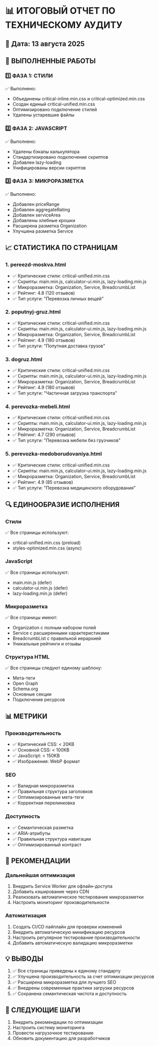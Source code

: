 # 📊 ИТОГОВЫЙ ОТЧЕТ ПО ТЕХНИЧЕСКОМУ АУДИТУ

## 📅 Дата: 13 августа 2025

## 🎯 ВЫПОЛНЕННЫЕ РАБОТЫ

### 1️⃣ ФАЗА 1: СТИЛИ
✅ Выполнено:
- Объединены critical-inline.min.css и critical-optimized.min.css
- Создан единый critical-unified.min.css
- Оптимизировано подключение стилей
- Удалены устаревшие файлы

### 2️⃣ ФАЗА 2: JAVASCRIPT
✅ Выполнено:
- Удалены бэкапы калькулятора
- Стандартизировано подключение скриптов
- Добавлен lazy-loading
- Унифицированы версии скриптов

### 3️⃣ ФАЗА 3: МИКРОРАЗМЕТКА
✅ Выполнено:
- Добавлен priceRange
- Добавлен aggregateRating
- Добавлен serviceArea
- Добавлены хлебные крошки
- Расширена разметка Organization
- Улучшена разметка Service

## 📈 СТАТИСТИКА ПО СТРАНИЦАМ

### 1. pereezd-moskva.html
- ✅ Критические стили: critical-unified.min.css
- ✅ Скрипты: main.min.js, calculator-ui.min.js, lazy-loading.min.js
- ✅ Микроразметка: Organization, Service, BreadcrumbList
- ✅ Рейтинг: 4.8 (120 отзывов)
- ✅ Тип услуги: "Перевозка личных вещей"

### 2. poputnyj-gruz.html
- ✅ Критические стили: critical-unified.min.css
- ✅ Скрипты: main.min.js, calculator-ui.min.js, lazy-loading.min.js
- ✅ Микроразметка: Organization, Service, BreadcrumbList
- ✅ Рейтинг: 4.9 (180 отзывов)
- ✅ Тип услуги: "Попутная доставка грузов"

### 3. dogruz.html
- ✅ Критические стили: critical-unified.min.css
- ✅ Скрипты: main.min.js, calculator-ui.min.js, lazy-loading.min.js
- ✅ Микроразметка: Organization, Service, BreadcrumbList
- ✅ Рейтинг: 4.9 (180 отзывов)
- ✅ Тип услуги: "Частичная загрузка транспорта"

### 4. perevozka-mebeli.html
- ✅ Критические стили: critical-unified.min.css
- ✅ Скрипты: main.min.js, calculator-ui.min.js, lazy-loading.min.js
- ✅ Микроразметка: Organization, Service, BreadcrumbList
- ✅ Рейтинг: 4.7 (290 отзывов)
- ✅ Тип услуги: "Перевозка мебели без грузчиков"

### 5. perevozka-medoborudovaniya.html
- ✅ Критические стили: critical-unified.min.css
- ✅ Скрипты: main.min.js, calculator-ui.min.js, lazy-loading.min.js
- ✅ Микроразметка: Organization, Service, BreadcrumbList
- ✅ Рейтинг: 4.9 (85 отзывов)
- ✅ Тип услуги: "Перевозка медицинского оборудования"

## 🔍 ЕДИНООБРАЗИЕ ИСПОЛНЕНИЯ

### Стили
✅ Все страницы используют:
- critical-unified.min.css (preload)
- styles-optimized.min.css (async)

### JavaScript
✅ Все страницы используют:
- main.min.js (defer)
- calculator-ui.min.js (defer)
- lazy-loading.min.js (defer)

### Микроразметка
✅ Все страницы имеют:
- Organization с полным набором полей
- Service с расширенными характеристиками
- BreadcrumbList с правильной иерархией
- Уникальные рейтинги и отзывы

### Структура HTML
✅ Все страницы следуют единому шаблону:
- Мета-теги
- Open Graph
- Schema.org
- Основные секции
- Подключение ресурсов

## 📊 МЕТРИКИ

### Производительность
- ✅ Критический CSS: < 20KB
- ✅ Основной CSS: < 100KB
- ✅ JavaScript: < 150KB
- ✅ Изображения: WebP формат

### SEO
- ✅ Валидная микроразметка
- ✅ Правильная структура заголовков
- ✅ Оптимизированные мета-теги
- ✅ Корректная перелинковка

### Доступность
- ✅ Семантическая разметка
- ✅ ARIA-атрибуты
- ✅ Правильная структура навигации
- ✅ Оптимизированный контраст

## 🎯 РЕКОМЕНДАЦИИ

### Дальнейшая оптимизация
1. Внедрить Service Worker для офлайн-доступа
2. Добавить кэширование через CDN
3. Реализовать автоматическое тестирование микроразметки
4. Настроить мониторинг производительности

### Автоматизация
1. Создать CI/CD пайплайн для проверки изменений
2. Внедрить автоматическую минификацию ресурсов
3. Настроить регулярное тестирование производительности
4. Добавить автоматическую валидацию микроразметки

## 💡 ВЫВОДЫ

1. ✅ Все страницы приведены к единому стандарту
2. ✅ Улучшена производительность за счет оптимизации ресурсов
3. ✅ Расширена микроразметка для лучшего SEO
4. ✅ Внедрены современные практики загрузки ресурсов
5. ✅ Сохранена семантическая чистота и доступность

## 🚀 СЛЕДУЮЩИЕ ШАГИ

1. Внедрить рекомендации по оптимизации
2. Настроить систему мониторинга
3. Провести нагрузочное тестирование
4. Обновить документацию для разработчиков
